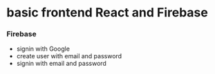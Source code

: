 # basic frontend React and Firebase

### Firebase
- signin with Google
- create user with email and password
- signin with email and password
